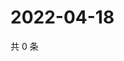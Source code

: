 # 2022-04-18

共 0 条

<!-- BEGIN WEIBO -->
<!-- 最后更新时间 Mon Apr 18 2022 14:20:58 GMT+0800 (China Standard Time) -->

<!-- END WEIBO -->

